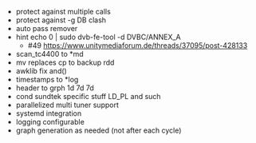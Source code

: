 - protect against multiple calls
- protect against -g DB clash
- auto pass remover
- hint echo 0 | sudo dvb-fe-tool -d DVBC/ANNEX_A
    - #49
    https://www.unitymediaforum.de/threads/37095/post-428133
- scan_tc4400 to *md 
- mv replaces cp to backup rdd
- awklib fix and()
- timestamps to *log 
- header to grph 1d 7d 7d 
- cond sundtek specific stuff LD_PL and such
- parallelized multi tuner support
- systemd integration
- logging configurable
- graph generation as needed (not after each cycle)

